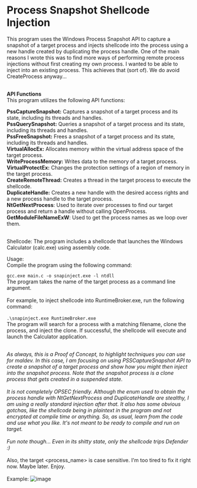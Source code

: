 # Process Snapshot Shellcode Injection
This program uses the Windows Process Snapshot API to capture a snapshot of a target process and injects shellcode into the process using a new handle created by duplicating the process handle.
 One of the main reasons I wrote this was to find more ways of performing remote process injections without first creating my own process. I wanted to be able to inject into an existing process. This achieves that (sort of). We do avoid CreateProcess anyway...<BR><BR>

**API Functions**<BR>
This program utilizes the following API functions:

**PssCaptureSnapshot:** Captures a snapshot of a target process and its state, including its threads and handles.<BR>
**PssQuerySnapshot:** Queries a snapshot of a target process and its state, including its threads and handles.<BR>
**PssFreeSnapshot:** Frees a snapshot of a target process and its state, including its threads and handles.<BR>
**VirtualAllocEx:** Allocates memory within the virtual address space of the target process.<BR>
**WriteProcessMemory:** Writes data to the memory of a target process.<BR>
**VirtualProtectEx:** Changes the protection settings of a region of memory in the target process.<BR>
**CreateRemoteThread:** Creates a thread in the target process to execute the shellcode.<BR>
**DuplicateHandle:** Creates a new handle with the desired access rights and a new process handle to the target process.<BR>
 **NtGetNextProcess**: Used to iterate over processes to find our target process and return a handle without calling OpenProcess.<BR>
 **GetModuleFileNameExW**: Used to get the process names as we loop over them.<BR><BR>
 
Shellcode:
The program includes a shellcode that launches the Windows Calculator (calc.exe) using assembly code.

Usage:<BR>
Compile the program using the following command:<BR>

```gcc.exe main.c -o snapinject.exe -l ntdll```<BR>
The program takes the name of the target process as a command line argument. 
 <BR><BR> 
 For example, to inject shellcode into RuntimeBroker.exe, run the following command:
<BR><BR>
```.\snapinject.exe RuntimeBroker.exe```<BR>
The program will search for a process with a matching filename, clone the process, and inject the clone. If successful, the shellcode will execute and launch the Calculator application.<BR><BR>
  
  *As always, this is a Proof of Concept, to highlight techniques you can use for maldev. In this case, I am focusing on using PSSCaptureSnapshot API to create a snapshot of a target process and show how you might then inject into the snapshot process. Note that the snapshot process is a clone process that gets created in a suspended state.<BR><BR>
  It is not completely OPSEC friendly. Although the enum used to obtain the process handle with NtGetNextProcess and DuplicateHandle are stealthy, I am using a really standard injection after that. It also has some obvious gotchas, like the shellcode being in plaintext in the program and not encrypted at compile time or anything. So, as usual, learn from the code and use what you like. It's not meant to be ready to compile and run on target.<BR><BR>
  Fun note though... Even in its shitty state, only the shellcode trips Defender :)*<BR><BR>
  Also, the target <process_name> is case sensitive. I'm too tired to fix it right now. Maybe later. Enjoy.<BR><BR>
 Example:
![image](https://user-images.githubusercontent.com/105792760/226058546-e91c5552-dfca-4b9a-848a-3515c810ad62.png)

